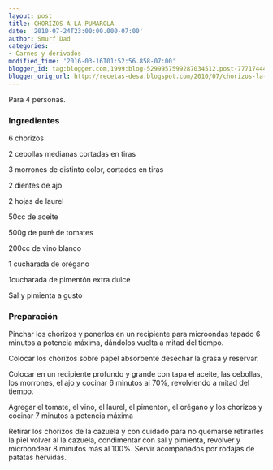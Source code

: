 ```yaml
---
layout: post
title: CHORIZOS A LA PUMAROLA
date: '2010-07-24T23:00:00.000-07:00'
author: Smurf Dad
categories:
- Carnes y derivados
modified_time: '2016-03-16T01:52:56.858-07:00'
blogger_id: tag:blogger.com,1999:blog-5299957599287034512.post-7771744407407469312
blogger_orig_url: http://recetas-desa.blogspot.com/2010/07/chorizos-la-pumarola.html
---
```


Para 4 personas.

<h3>Ingredientes</h3>


6 chorizos

2 cebollas medianas cortadas en tiras

3 morrones de distinto color, cortados en tiras

2 dientes de ajo

2 hojas de laurel

50cc de aceite

500g de pur&eacute; de tomates

200cc de vino blanco

1 cucharada de or&eacute;gano

1cucharada de piment&oacute;n extra dulce

Sal y pimienta a gusto

<h3>Preparaci&oacute;n</h3>


Pinchar los chorizos y ponerlos en un recipiente para microondas tapado 6 minutos a potencia m&aacute;xima, d&aacute;ndolos vuelta a mitad del tiempo.

Colocar los chorizos sobre papel absorbente desechar la grasa y reservar.

Colocar en un recipiente profundo y grande con tapa el aceite, las cebollas, los morrones, el ajo y cocinar 6 minutos al 70%, revolviendo a mitad del tiempo.

Agregar el tomate, el vino, el laurel, el piment&oacute;n, el or&eacute;gano y los chorizos y cocinar 7 minutos a potencia m&aacute;xima

Retirar los chorizos de la cazuela y con cuidado para no quemarse retirarles la piel volver al la cazuela, condimentar con sal y pimienta, revolver y microondear 8 minutos m&aacute;s al 100%. Servir acompa&ntilde;ados por rodajas de patatas hervidas.

